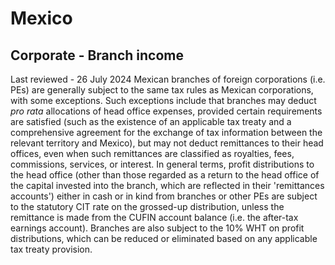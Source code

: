 # Mexico
## Corporate - Branch income
Last reviewed - 26 July 2024
Mexican branches of foreign corporations (i.e. PEs) are generally subject to the same tax rules as Mexican corporations, with some exceptions. Such exceptions include that branches may deduct _pro rata_ allocations of head office expenses, provided certain requirements are satisfied (such as the existence of an applicable tax treaty and a comprehensive agreement for the exchange of tax information between the relevant territory and Mexico), but may not deduct remittances to their head offices, even when such remittances are classified as royalties, fees, commissions, services, or interest.
In general terms, profit distributions to the head office (other than those regarded as a return to the head office of the capital invested into the branch, which are reflected in their 'remittances accounts') either in cash or in kind from branches or other PEs are subject to the statutory CIT rate on the grossed-up distribution, unless the remittance is made from the CUFIN account balance (i.e. the after-tax earnings account).
Branches are also subject to the 10% WHT on profit distributions, which can be reduced or eliminated based on any applicable tax treaty provision.

